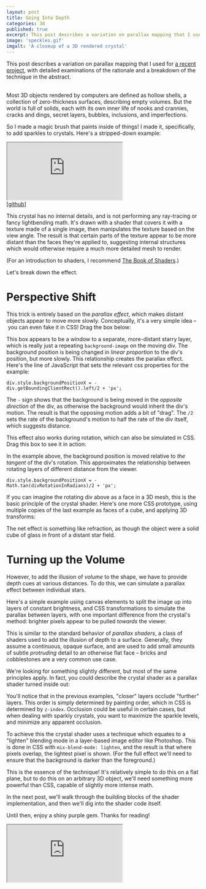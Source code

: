 ```yaml
---
layout: post
title: Going Into Depth
categories: 3d
published: true
excerpt: This post describes a variation on parallax mapping that I used for a recent project, with detailed examinations of the rationale and a breakdown of the technique in the abstract.
image: 'speckles.gif'
imgalt: 'A closeup of a 3D rendered crystal'
---
```


<link rel="stylesheet" href="assets/going-into-depth/demo.css">

<div class="aside">This post describes a variation on parallax mapping that I used for <a href="/the-prototype-trap">a recent project</a>, with detailed examinations of the rationale and a breakdown of the technique in the abstract.</div>

<br>

Most 3D objects rendered by computers are defined as hollow shells, a collection of zero-thickness surfaces, describing empty volumes. But the world is full of solids, each with its own inner life of nooks and crannies, cracks and dings, secret layers, bubbles, inclusions, and imperfections.

So I made a magic brush that paints inside of things! I made it, specifically, to add sparkles to crystals. Here's a stripped-down example:


<div class="iframewrapper">
<iframe class="glcanvas" src="https://meetar.github.io/FS-reverse-parallax-plain/"></iframe>
<div class="aside">[<a href="https://github.com/meetar/FS-reverse-parallax-plain/">github</a>]</div>
</div>

This crystal has no internal details, and is not performing any ray-tracing or fancy lightbending math. It's drawn with a shader that covers it with a texture made of a single image, then manipulates the texture based on the view angle. The result is that certain parts of the texture appear to be more distant than the faces they're applied to, suggesting internal structures which would otherwise require a much more detailed mesh to render.

(For an introduction to shaders, I recommend <a href="http://thebookofshaders.com">The Book of Shaders</a>.)

Let's break down the effect.

# Perspective Shift

This trick is entirely based on the <em>parallax effect</em>, which makes distant objects appear to move more slowly. Conceptually, it's a very simple idea – you can even fake it in CSS! Drag the box below:

<div id="scrollContainer" class="container">
  <div id="scrollDiv" class="box"></div>
</div>

This box appears to be a window to a separate, more-distant starry layer, which is really just a repeating <code>background-image</code> on the moving div. The background position is being changed in <em>linear proportion</em> to the div's position, but more slowly. This relationship creates the parallax effect. Here's the line of JavaScript that sets the relevant css properties for the example:

<code>div.style.backgroundPositionX = - div.getBoundingClientRect().left/2 + 'px';</code>

The `-` sign shows that the background is being moved in the <em>opposite direction</em> of the div, as otherwise the background would inherit the div's motion. The result is that the opposing motion adds a bit of "drag". The `/2` sets the rate of the background's motion to half the rate of the div itself, which suggests distance.

This effect also works during rotation, which can also be simulated in CSS. Drag this box to see it in action:

<div id="rotateContainer" class="container">
  <div id="rotateDiv" class="box"></div>
</div>

In the example above, the background position is moved relative to <em>the tangent</em> of the div's rotation. This approximates the relationship between rotating layers of different distance from the viewer.

<code>div.style.backgroundPositionX = - Math.tan(divRotationInRadians)/2 + 'px';</code>

If you can imagine the rotating div above as a face in a 3D mesh, this is the basic principle of the crystal shader. Here's one more CSS prototype, using multiple copies of the last example as faces of a cube, and applying 3D transforms:

<div id="cubeContainer" class="container">
  <div id="cube" class="cubeDiv">
    <div class="face front"></div>
    <div class="face left"></div>
    <div class="face right"></div>
    <div class="face top"></div>
    <div class="face bottom"></div>
  </div>
</div>

The net effect is something like refraction, as though the object were a solid cube of glass in front of a distant star field.

# Turning up the Volume

However, to add the illusion of <em>volume</em> to the shape, we have to provide depth cues at various distances. To do this, we can simulate a parallax effect between individual stars.

Here's a simple example using canvas elements to split the image up into layers of constant brightness, and CSS transformations to simulate the parallax between layers, with one important difference from the crystal's method: brighter pixels appear to be pulled <em>towards</em> the viewer.

<div id="cheeseContainer" class="container"></div>

This is similar to the standard behavior of <em>parallax shaders</em>, a class of shaders used to add the illusion of depth to a surface. Generally, they assume a continuous, opaque surface, and are used to add small amounts of subtle <em>protruding</em> detail to an otherwise flat face – bricks and cobblestones are a very common use case.

We're looking for something slightly different, but most of the same principles apply. In fact, you could describe the crystal shader as a parallax shader turned inside out:

<div id="cheeseContainerReverse" class="container"></div>

You'll notice that in the previous examples, "closer" layers occlude "further" layers. This order is simply determined by painting order, which in CSS is determined by `z-index`. Occlusion could be useful in certain cases, but when dealing with sparkly crystals, you want to maximize the sparkle levels, and minimize any apparent occlusion.

To achieve this the crystal shader uses a technique which equates to a "lighten" blending mode in a layer-based image editor like Photoshop. This is done in CSS with `mix-blend-mode: lighten`, and the result is that where pixels overlap, the lightest pixel is shown. (For the full effect we'll need to ensure that the background is darker than the foreground.)

<div id="cheeseContainerLighten" class="container"></div>

This is the essence of the technique! It's relatively simple to do this on a flat plane, but to do this on an arbitrary 3D object, we'll need something more powerful than CSS, capable of slightly more intense math.

In the next post, we'll walk through the building blocks of the shader implementation, and then we'll dig into the shader code itself.

Until then, enjoy a shiny purple gem. Thanks for reading!

<div class="iframewrapper">
<iframe class="glcanvas" src="https://meetar.github.io/FS-reverse-parallax"></iframe>
</div>


<script src="assets/going-into-depth/demo.js"></script>

